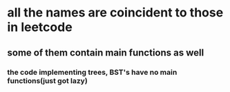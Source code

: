 # all the names are coincident to those in leetcode
## some of them contain main functions as well
### the code implementing trees, BST's have no main functions(just got lazy)
